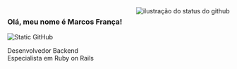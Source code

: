 <img align='right' src="https://github-readme-stats.vercel.app/api?username=MarcosFSantos&show_icons=true&title_color=783c00&text_color=af552e&icon_color=783c00&bg_color=f8efd4&cache_seconds=2300" alt="ilustração do status do github">

### Olá, meu nome é Marcos França!

<img src="https://img.shields.io/static/v1?label=Overview&message=MarcosFSantos&color=f8efd4&style=for-the-badge&logo=GitHub" alt="Static GitHub">

<p>Desenvolvedor Backend<br/> Especialista em Ruby on Rails</p>
